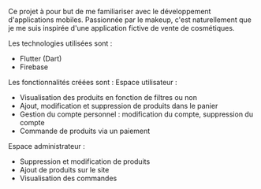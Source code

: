 Ce projet à pour but de me familiariser avec le développement d'applications mobiles.
Passionnée par le makeup, c'est naturellement que je me suis inspirée d'une application fictive de vente de cosmétiques. 

Les technologies utilisées sont : 

- Flutter (Dart)
- Firebase

Les fonctionnalités créées sont : 
Espace utilisateur :

- Visualisation des produits en fonction de filtres ou non
- Ajout, modification et suppression de produits dans le panier
- Gestion du compte personnel : modification du compte, suppression du compte
- Commande de produits via un paiement

Espace administrateur : 

- Suppression et modification de produits 
- Ajout de produits sur le site
- Visualisation des commandes 
